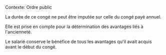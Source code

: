 Contexte: Ordre public

La durée de ce congé ne peut être imputée sur celle du congé payé annuel.

Elle est prise en compte pour la détermination des avantages liés à l'ancienneté.

Le salarié conserve le bénéfice de tous les avantages qu'il avait acquis avant le début du congé.